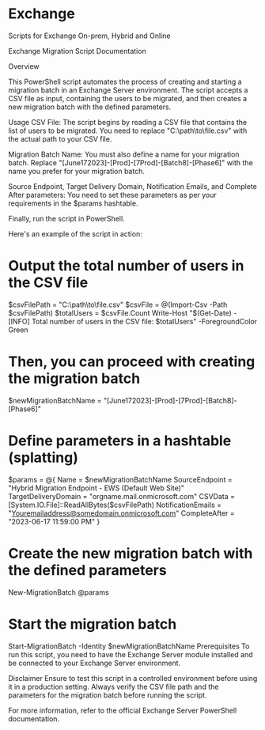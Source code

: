 # Exchange
Scripts for Exchange On-prem, Hybrid and Online



Exchange Migration Script Documentation

Overview

This PowerShell script automates the process of creating and starting a migration batch in an Exchange Server environment. The script accepts a CSV file as input, containing the users to be migrated, and then creates a new migration batch with the defined parameters.

Usage
CSV File: The script begins by reading a CSV file that contains the list of users to be migrated. You need to replace "C:\path\to\file.csv" with the actual path to your CSV file.

Migration Batch Name: You must also define a name for your migration batch. Replace "[June172023]-[Prod]-[7Prod]-[Batch8]-[Phase6]" with the name you prefer for your migration batch.

Source Endpoint, Target Delivery Domain, Notification Emails, and Complete After parameters: You need to set these parameters as per your requirements in the $params hashtable.

Finally, run the script in PowerShell.

Here's an example of the script in action:


# Output the total number of users in the CSV file
$csvFilePath = "C:\path\to\file.csv"
$csvFile = @(Import-Csv -Path $csvFilePath)
$totalUsers = $csvFile.Count
Write-Host "$(Get-Date) - [INFO] Total number of users in the CSV file: $totalUsers" -ForegroundColor Green

# Then, you can proceed with creating the migration batch
$newMigrationBatchName = "[June172023]-[Prod]-[7Prod]-[Batch8]-[Phase6]"

# Define parameters in a hashtable (splatting)
$params = @{
    Name = $newMigrationBatchName
    SourceEndpoint = "Hybrid Migration Endpoint - EWS (Default Web Site)"
    TargetDeliveryDomain = "orgname.mail.onmicrosoft.com"
    CSVData = [System.IO.File]::ReadAllBytes($csvFilePath)
    NotificationEmails = "Youremailaddress@somedomain.onmicrosoft.com"
    CompleteAfter = "2023-06-17 11:59:00 PM"
}

# Create the new migration batch with the defined parameters
New-MigrationBatch @params

# Start the migration batch
Start-MigrationBatch -Identity $newMigrationBatchName
Prerequisites
To run this script, you need to have the Exchange Server module installed and be connected to your Exchange Server environment.

Disclaimer
Ensure to test this script in a controlled environment before using it in a production setting. Always verify the CSV file path and the parameters for the migration batch before running the script.

For more information, refer to the official Exchange Server PowerShell documentation.
